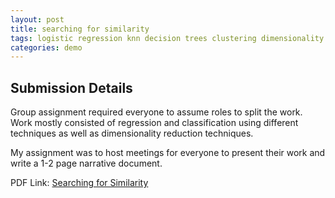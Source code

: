 ```yaml
---
layout: post
title: searching for similarity
tags: logistic regression knn decision trees clustering dimensionality reduction pca lda group
categories: demo
---
```


## Submission Details

Group assignment required everyone to assume roles to split the work. Work mostly consisted of regression and classification using different techniques as well as dimensionality reduction techniques.

My assignment was to host meetings for everyone to present their work and write a 1-2 page narrative document.

PDF Link: [Searching for Similarity](https://coltonxan.github.io/Class_Portfolio/Group5_CS4375.004_SearchingforSimilarity.cpp)
